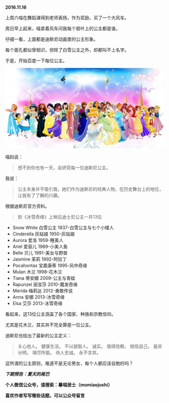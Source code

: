 
          
            
**2016.11.16**

上周六喵在舞蹈课得到老师表扬，作为奖励，买了一个大风车。

周日早上起来，喵拿着风车问我每个扇叶上的公主都是谁。

仔细一看，上面都是迪斯尼动画里的公主形象。

每个面孔都似曾相识，但除了白雪公主之外，却都叫不上名字。

于是，开始百度一下每位公主。




![](img/51001-c018e9d23178ac90.jpeg)




喵妈说：
>想不到你也有一天，会研究每一位迪斯尼公主。



我说：
>公主本身并不吸引我，她们作为迪斯尼的经典人物，在历史舞台上的地位，让我有了了解的兴趣。



根据迪斯尼官方资料。
>到《冰雪奇缘》上映后迪士尼公主一共13位


* Snow White   白雪公主  1937-白雪公主与七个小矮人
* Cinderella      灰姑娘      1950-灰姑娘
* Aurora           爱洛          1959-睡美人
* Ariel               爱丽儿      1989-小美人鱼
* Belle              贝儿          1991-美女与野兽
* Jasmine         茉莉          1992-阿拉丁
* Pocahontas   宝嘉康蒂   1995-风中奇缘
* Mulan            木兰          1998-花木兰
* Tiana            蒂安娜        2009-公主与青蛙
* Rapunzel      丽宝莎        2010-魔发奇缘
* Merida          梅莉达        2012-勇敢传说
* Anna             安娜           2013-冰雪奇缘
* Elsa              艾莎           2013-冰雪奇缘


看起来，这13位公主涵盖了各个国家、种族和宗教信仰。

尤其是花木兰，其实并不完全算是一位公主。

迪斯尼也给出了最新的公主定义：
>关心他人。
健康生活。
不以貌取人。
诚实。
值得信赖。
相信自己。
是非分明。
竭尽所能。
待人忠诚。
永不言弃。



这所谓的公主原则，难道不是无论男女，每个人都应该自勉的吗？


***下期预告：夏天的尾巴***


**个人微信公众号，请搜索：摹喵居士（momiaojushi）**

**喜欢作者写写哪些话题，可以公众号留言**

          
        